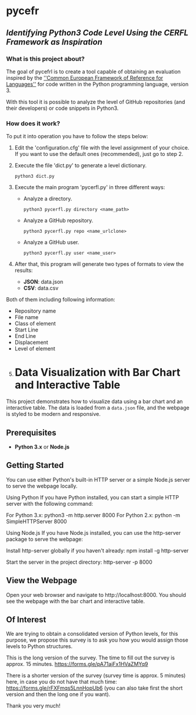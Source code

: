 # **pycefr**
## *Identifying Python3 Code Level Using the CERFL Framework as Inspiration*

### What is this project about?
The goal of pycefrl is to create a tool capable of obtaining an evaluation inspired by the [''Common European Framework of Reference for Languages''](https://en.wikipedia.org/wiki/Common_European_Framework_of_Reference_for_Languages) for code written in the Python programming language, version 3.

With this tool it is possible to analyze the level of GitHub repositories (and their developers) or code snippets in Python3.



### How does it work?

To put it into operation you have to follow the steps below:
1. Edit the 'configuration.cfg' file with the level assignment of your choice. If you want to use the default ones (recommended), just go to step 2.
2. Execute the file 'dict.py' to generate a level dictionary.
   ```
   python3 dict.py
   ```
3. Execute the main program 'pycerfl.py' in three different ways:

    * Analyze a directory.
      ```
      python3 pycerfl.py directory <name_path>
      ```
    * Analyze a GitHub repository.
      ```
      python3 pycerfl.py repo <name_urlclone>
      ```
    * Analyze a GitHub user.
      ```
      python3 pycerfl.py user <name_user>
      ```
4. After that, this program will generate two types of formats to view the results:
    * **JSON**: data.json
    * **CSV**: data.csv

  Both of them including following information:
  * Repository name
  * File name
  * Class of element
  * Start Line
  * End Line
  * Displacement
  * Level of element

5. # Data Visualization with Bar Chart and Interactive Table

This project demonstrates how to visualize data using a bar chart and an interactive table. The data is loaded from a `data.json` file, and the webpage is styled to be modern and responsive.

## Prerequisites

- **Python 3.x** or **Node.js**

## Getting Started

You can use either Python's built-in HTTP server or a simple Node.js server to serve the webpage locally.

Using Python
If you have Python installed, you can start a simple HTTP server with the following command:

For Python 3.x: python3 -m http.server 8000
For Python 2.x: python -m SimpleHTTPServer 8000

Using Node.js
If you have Node.js installed, you can use the http-server package to serve the webpage:

Install http-server globally if you haven't already:
npm install -g http-server

Start the server in the project directory:
http-server -p 8000

## View the Webpage
Open your web browser and navigate to http://localhost:8000. You should see the webpage with the bar chart and interactive table.


## Of Interest

We are trying to obtain a consolidated version of Python levels, for this purpose, we propose this survey is to ask you how you would assign those levels to Python structures.

This is the long version of the survey. The time to fill out the survey is approx. 15 minutes. https://forms.gle/pA71ajFx1HVaZMYq9

There is a shorter version of the survey (survey time is approx. 5 minutes) here, in case you do not have that much time: https://forms.gle/rFXFmqs5LnnHopUb6 (you can also take first the short version and then the long one if you want).

Thank you very much!
